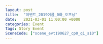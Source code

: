 ```yaml
---
layout: post
title:  "이벤트_2019여름_0화_오프닝"
date:   2021-03-01 11:00:00 +0000
categories: Event
Tags: Story Event
SceneCode: ["scene_evt190627_cp0_q1_s10"]
---
```


